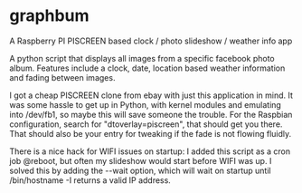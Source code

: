 # graphbum
A Raspberry PI PISCREEN based clock / photo slideshow / weather info app

A python script that displays all images from a specific facebook photo album. Features include a clock, date, location based weather information and fading between images. 

I got a cheap PISCREEN clone from ebay with just this application in mind. It was some hassle to get up in Python, with kernel modules and emulating into /dev/fb1, so maybe this will save someone the trouble. For the Raspbian configuration, search for "dtoverlay=piscreen", that should get you there. That should also be your entry for tweaking if the fade is not flowing fluidly. 

There is a nice hack for WIFI issues on startup: I added this script as a cron job @reboot, but often my slideshow would start before WIFI was up. I solved this by adding the --wait option, which will wait on startup until /bin/hostname -I returns a valid IP address. 



